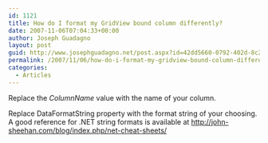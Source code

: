 ```yaml
---
id: 1121
title: How do I format my GridView bound column differently?
date: 2007-11-06T07:04:33+00:00
author: Joseph Guadagno
layout: post
guid: http://www.josephguadagno.net/post.aspx?id=42dd5660-0792-402d-8c2a-81c5ea7d5582
permalink: /2007/11/06/how-do-i-format-my-gridview-bound-column-differently/
categories:
  - Articles
---
```

Replace the <em>ColumnName</em> value with the name of your column.

Replace DataFormatString property with the format string of your choosing.  A good reference for .NET string formats is available at <a href="http://john-sheehan.com/blog/index.php/net-cheat-sheets/" target="_blank" rel="noopener">http://john-sheehan.com/blog/index.php/net-cheat-sheets/</a>

<script src="https://gist.github.com/jguadagno/dcce8640638a9aa83d17110524f8cb97.js"></script>